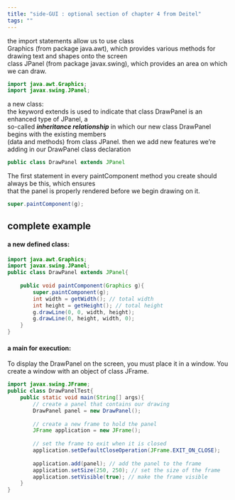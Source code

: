 ```yaml
---
title: "side-GUI : optional section of chapter 4 from Deitel"
tags: ""
---
```

the import statements allow us to use class  
Graphics (from package java.awt), which provides various methods for drawing text and shapes onto the screen  
class JPanel (from package javax.swing), which provides an area on which we can draw.

```java
import java.awt.Graphics;
import javax.swing.JPanel;
```

a new class:  
the keyword extends is used to indicate that class DrawPanel is an enhanced type of JPanel, a  
so-called **_inheritance relationship_** in which our new class DrawPanel begins with the existing members  
(data and methods) from class JPanel. then we add new features we’re adding in our DrawPanel class declaration

```java
public class DrawPanel extends JPanel
```

The first statement in every paintComponent method you create should always be this, which ensures  
that the panel is properly rendered before we begin drawing on it.

```java
super.paintComponent(g);
```

## complete example

#### a new defined class:

```java
import java.awt.Graphics;
import javax.swing.JPanel;
public class DrawPanel extends JPanel{
    
	public void paintComponent(Graphics g){
		super.paintComponent(g);
		int width = getWidth(); // total width
		int height = getHeight(); // total height
		g.drawLine(0, 0, width, height);
		g.drawLine(0, height, width, 0);
    }  
}
```

#### a main for execution:

To display the DrawPanel on the screen, you must place it in a window. You create a window
with an object of class JFrame.

```java
import javax.swing.JFrame;
public class DrawPanelTest{
	public static void main(String[] args){
        // create a panel that contains our drawing
        DrawPanel panel = new DrawPanel();
        
        // create a new frame to hold the panel
        JFrame application = new JFrame();
        
        // set the frame to exit when it is closed
        application.setDefaultCloseOperation(JFrame.EXIT_ON_CLOSE);
        
        application.add(panel); // add the panel to the frame
		application.setSize(250, 250); // set the size of the frame
		application.setVisible(true); // make the frame visible
    }
}
```
